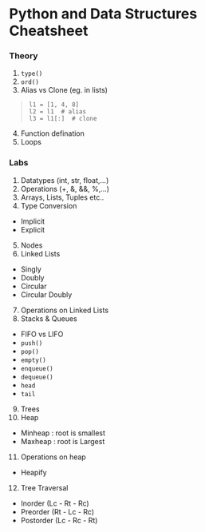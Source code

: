 # Python and Data Structures Cheatsheet   

### Theory  

1. ```type()```  
2. ```ord()```  
3. Alias vs Clone (eg. in lists)  
> ```
> l1 = [1, 4, 8]
> l2 = l1  # alias
> l3 = l1[:]  # clone
> ```  
4. Function defination  
5. Loops

### Labs  

1. Datatypes (int, str, float,...)  
2. Operations (+, &, &&, %,...)  
3. Arrays, Lists, Tuples etc..  
4. Type Conversion  
  - Implicit  
  - Explicit  
5. Nodes  
6. Linked Lists  
  - Singly  
  - Doubly  
  - Circular  
  - Circular Doubly  
7. Operations on Linked Lists  
8. Stacks & Queues  
  - FIFO vs LIFO  
  - ```push()```  
  - ```pop()```  
  - ```empty()```  
  - ```enqueue()```  
  - ```dequeue()```  
  - ```head```  
  - ```tail```  
9. Trees  
10. Heap  
  - Minheap : root is smallest  
  - Maxheap : root is Largest  
11. Operations on heap
  - Heapify  
12. Tree Traversal  
  - Inorder (Lc - Rt - Rc)  
  - Preorder (Rt - Lc - Rc)  
  - Postorder (Lc - Rc - Rt)  



